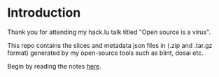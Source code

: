 # Introduction

Thank you for attending my hack.lu talk titled "Open source is a virus".

This repo contains the slices and metadata json files in (.zip and .tar.gz format) generated by my open-source tools such as blint, dosai etc.

Begin by reading the notes [here](./libffmpeg-compare/NOTES.md).
